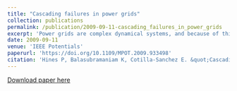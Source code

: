 ```yaml
---
title: "Cascading failures in power grids"
collection: publications
permalink: /publication/2009-09-11-cascading_failures_in_power_grids
excerpt: 'Power grids are complex dynamical systems, and because of this complexity it is unlikely that we will completely eliminate blackouts. However, there are things that can be done to reduce the average size and cost of these blackouts. In this article we described two strategies that hold substantial promise for reducing the size and cost of blackouts. Both "reciprocal altruism" and "survivability" respect the necessarily decentralized nature of power grids. Both strategies can be implemented within the context of the existing physical infrastructure of the power grids, which is important because dramatic changes to the physical infrastructure are prohibitively expensive. However, additional engineering and innovation will be needed to bring strategies such as these to implementation and to create power grids with smaller, less costly blackouts.'
date: 2009-09-11
venue: 'IEEE Potentials'
paperurl: 'https://doi.org/10.1109/MPOT.2009.933498'
citation: 'Hines P, Balasubramaniam K, Cotilla-Sanchez E. &quot;Cascading failures in power grids.&quot; <i>IEEE Potentials</i>. 28(5):24-30 (2009)'
---
```


[Download paper here](https://doi.org/10.1109/MPOT.2009.933498)
